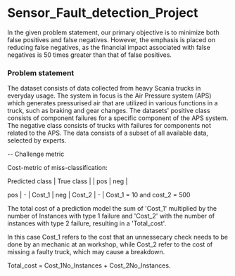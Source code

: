 # Sensor_Fault_detection_Project
In the given problem statement, our primary objective is to minimize both false positives and false negatives. However, the emphasis is placed on reducing false negatives, as the financial impact associated with false negatives is 50 times greater than that of false positives.
### Problem statement
The dataset consists of data collected from heavy Scania trucks in everyday usage. The system in focus is the Air Pressure system (APS) which generates pressurised air that are utilized in various functions in a truck, such as braking and gear changes. The datasets' positive class consists of component failures for a specific component of the APS system. The negative class consists of trucks with failures for components not related to the APS. The data consists of a subset of all available data, selected by experts.

-- Challenge metric

Cost-metric of miss-classification:

Predicted class | True class | | pos | neg |

pos | - | Cost_1 |
neg | Cost_2 | - |
Cost_1 = 10 and cost_2 = 500

The total cost of a prediction model the sum of 'Cost_1' multiplied by the number of Instances with type 1 failure and 'Cost_2' with the number of instances with type 2 failure, resulting in a 'Total_cost'.

In this case Cost_1 refers to the cost that an unnessecary check needs to be done by an mechanic at an workshop, while Cost_2 refer to the cost of missing a faulty truck, which may cause a breakdown.

Total_cost = Cost_1No_Instances + Cost_2No_Instances.
